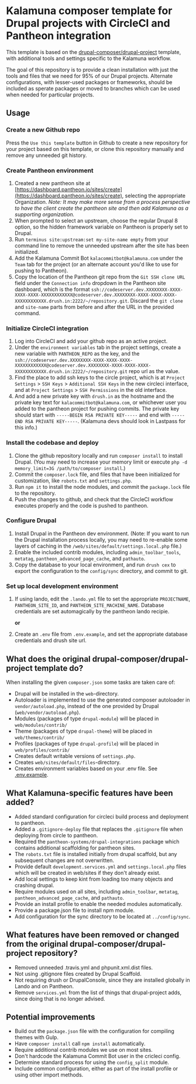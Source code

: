# Kalamuna composer template for Drupal projects with CircleCI and Pantheon integration

This template is based on the [drupal-composer/drupal-project](https://github.com/drupal-composer/drupal-project) template, with additional tools and settings specific to the Kalamuna workflow.

The goal of this repository is to provide a clean installation with just the tools and files that we need for 95% of our Drupal projects. Alternate configurations, with lesser-used packages or frameworks, should be included as sperate packages or moved to branches which can be used when needed for particular projects.

## Usage

### Create a new Github repo

Press the `Use this template` button in Github to create a new repository for your project based on this template, or clone this repository manually and remove any unneeded git history.

### Create Pantheon environment

1. Created a new pantheon site at [https://dashboard.pantheon.io/sites/create](https://dashboard.pantheon.io/sites/create), selecting the appropriate Organization. *Note: It may make more sense from a process perspective to have the client create the pantheon site and then add Kalamuna as a supporting organization.*
1. When prompted to select an upstream, choose the regular Drupal 8 option, so the hidden framework variable on Pantheon is properly set to Drupal.
1. Run `terminus site:upstream:set my-site-name empty` from your command line to remove the unneeded upstream after the site has been initialized.
1. Add the Kalamuna Commit Bot `kalacommitbot@kalamuna.com` under the `Team` tab for the project (or an alternate account you'd like to use for pushing to Pantheon).
1. Copy the location of the Pantheon git repo from the `Git SSH clone URL` field under the `Connection info` dropdown in the Pantheon site dashboard, which is the format `ssh://codeserver.dev.XXXXXXXX-XXXX-XXXX-XXXX-XXXXXXXXXXXX@codeserver.dev.XXXXXXXX-XXXX-XXXX-XXXX-XXXXXXXXXXXX.drush.in:2222/~/repository.git`. Discard the `git clone` and `site-name` parts from before and after the URL in the provided command.

### Initialize CircleCI integration

1. Log into CircleCI and add your github repo as an active project.
1. Under the `environment variables` tab in the project settings, create a new variable with `PANTHEON_REPO` as the key, and the `ssh://codeserver.dev.XXXXXXXX-XXXX-XXXX-XXXX-XXXXXXXXXXXX@codeserver.dev.XXXXXXXX-XXXX-XXXX-XXXX-XXXXXXXXXXXX.drush.in:2222/~/repository.git` repo url as the value.
1. Find the place to add ssh keys to the circle project, which is at `Project Settings` >  `SSH Keys` > `Additional SSH Keys` in the new circleci interface, and at `Project Settings` > `SSH Permissions` in the old interface.
1. And add a new private key with `drush.in` as the hostname and the private key text for `kalacommitbot@kalamuna.com`, or whichever user you added to the pantheon project for pushing commits. The private key should start with `-----BEGIN RSA PRIVATE KEY-----` and end with `-----END RSA PRIVATE KEY-----`. (Kalamuna devs should look in Lastpass for this info.)

### Install the codebase and deploy

1. Clone the github repository locally and run `composer install` to install Drupal. (You may need to increase your memory limit or execute `php -d memory_limit=3G /path/to/composer install`.)
1. Commit the `composer.lock` file, and files that have been initialized for customization, like `robots.txt` and `settings.php`.
1. Run `npm it` to install the node modules, and commit the `package.lock` file to the repository.
1. Push the changes to github, and check that the CircleCI workflow executes properly and the code is pushed to pantheon.

### Configure Drupal
1. Install Drupal in the Pantheon dev environment. (Note: If you want to run the Drupal installation process locally, you may need to re-enable some layers of caching in the `/web/sites/default/settings.local.php` file.)
1. Enable the included contrib modules, including `admin_toolbar_tools`, `metatag`, `pantheon_advanced_page_cache`, and `pathauto`.
1. Copy the database to your local environment, and run `drush cex` to export the configuration to the `config/sync` directory, and commit to git.

### Set up local development environment
1. If using lando, edit the `.lando.yml` file to set the appropriate `PROJECTNAME`, `PANTHEON_SITE_ID`, and `PANTHEON_SITE_MACHINE_NAME`. Database credentials are set automagically by the pantheon lando recipie.

    **or**

1. Create an `.env` file from `.env.example`, and set the appropriate database credentials and drush site url.

## What does the original drupal-composer/drupal-project template do?

When installing the given `composer.json` some tasks are taken care of:

* Drupal will be installed in the `web`-directory.
* Autoloader is implemented to use the generated composer autoloader in `vendor/autoload.php`,
  instead of the one provided by Drupal (`web/vendor/autoload.php`).
* Modules (packages of type `drupal-module`) will be placed in `web/modules/contrib/`
* Theme (packages of type `drupal-theme`) will be placed in `web/themes/contrib/`
* Profiles (packages of type `drupal-profile`) will be placed in `web/profiles/contrib/`
* Creates default writable versions of `settings.php`.
* Creates `web/sites/default/files`-directory.
* Creates environment variables based on your .env file. See [.env.example](.env.example).

## What Kalamuna-specific features have been added?
* Added standard configuration for circleci build process and deployment to pantheon.
* Added a `.gitignore-deploy` file that replaces the `.gitignore` file when deploying from circle to pantheon.
* Required the `pantheon-systems/drupal-integrations` package which contains additional scaffolding for pantheon sites.
* The `robots.txt` file is installed initially from drupal scaffold, but any subsequent changes are not overwritten.
* Provide default `development.services.yml` and `settings.local.php` files which will be created in web/sites if they don't already exist.
* Add local settings to keep kint from loading too many objects and crashing drupal.
* Require modules used on all sites, including `admin_toolbar`, `metatag`, `pantheon_advanced_page_cache`, and `pathauto`.
* Provide an install profile to enable the needed modules automatically.
* Provide a package.json file to install npm module.
* Add configuration for the sync directory to be located at `../config/sync`.

## What features have been removed or changed from the original drupal-composer/drupal-project repository?
* Removed unneeded .travis.yml and phpunit.xml.dist files.
* Not using .gitignore files created by Drupal Scaffold.
* Not requiring drush or DrupalConsole, since they are installed globally in Lando and on Pantheon.
* Remove `services.yml` from the list of things that drupal-project adds, since doing that is no longer advised.

## Potential improvements
* Build out the `package.json` file with the configuration for compiling themes with Gulp.
* Have `composer install` call `npm install` automatically.
* Require additional contrib modules we use on most sites.
* Don't hardcode the Kalamuna Commit Bot user in the cricleci config.
* Determine standard process for using the `config_split` module.
* Include common configuration, either as part of the install profile or using other import methods.
